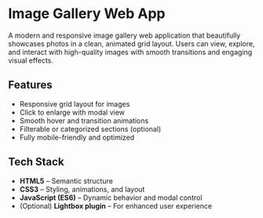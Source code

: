 #  Image Gallery Web App

A modern and responsive image gallery web application that beautifully showcases photos in a clean, animated grid layout. Users can view, explore, and interact with high-quality images with smooth transitions and engaging visual effects.

## Features

-  Responsive grid layout for images
-  Click to enlarge with modal view
-  Smooth hover and transition animations
-  Filterable or categorized sections (optional)
-  Fully mobile-friendly and optimized

##  Tech Stack

- **HTML5** – Semantic structure
- **CSS3** – Styling, animations, and layout
- **JavaScript (ES6)** – Dynamic behavior and modal control
- (Optional) **Lightbox plugin** – For enhanced user experience



